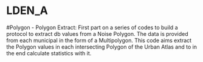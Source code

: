 # LDEN_A

#Polygon - Polygon Extract:
First part on a series of codes to build a protocol to extract db values from a Noise Polygon. The data is provided from each municipal in the form of a Multipolygon. This code aims extract the Polygon values in each intersecting Polygon of the Urban Atlas and to in the end calculate statistics with it.
